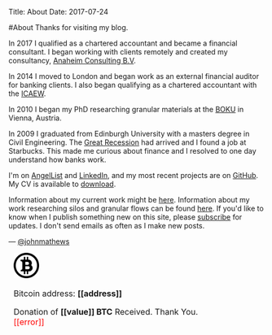 Title: About
Date: 2017-07-24

#About
Thanks for visiting my blog. 

In 2017 I qualified as a chartered accountant and became a financial consultant. I began working with clients remotely and created my consultancy, [Anaheim Consulting B.V](https://anaheimconsulting.eu).

In 2014 I moved to London and began work as an external financial auditor for banking clients. I also began qualifying as a chartered accountant with the [ICAEW](https://careers.icaew.com/en/why-a-career-in-chartered-accountancy/why-become-an-icaew-chartered-accountant).  

In 2010 I began my PhD researching granular materials at the [BOKU](https://www.baunat.boku.ac.at/igt/) in Vienna, Austria. 

In 2009 I graduated from Edinburgh University with a masters degree in Civil Engineering. The  [Great Recession](https://en.wikipedia.org/wiki/Great_Recession) had arrived and I found a job at Starbucks. This made me curious about finance and I resolved to one day understand how banks work. 

I'm on [AngelList](https://angel.co/john-mathews-3) and [LinkedIn](https://www.linkedin.com/in/johnmathews1), and my most recent projects are on [GitHub](http://www.github.com/johnmathews). My CV is available to [download](https://docs.google.com/document/d/1PGDKLEUr-_KT-RN-GIIQMMttSqmhdVIPjRZxmNcJ8X8/edit?usp=sharing).

Information about my current work might be [here](https://anaheimconsulting.eu). Information about my work researching silos and granular flows can be found [here]({filename}../articles/silos.md). If you'd like to know when I publish something new on this site, please [subscribe]({filename}../pages/subscribe.md) for updates. I don't send emails as often as I make new posts. 

— [@johnmathews](http://twitter.com/johnmathews)


<div style="font-size:16px; margin-left:10px" class="blockchain-btn" data-address="1LXTB9WssALLvHAnk2LqH2PfcvPxbqo6yA" data-shared="false">
    <div class="blockchain stage-begin" style="width:50px; margin-left:0px">
        <img src="/images/bitcoin_PNG42.png"/>
    </div>
    <div class="blockchain stage-ready">
         <p align="left">Bitcoin address: <b>[[address]]</b></p>
         <p align="left" style="width:300px" class="qr-code"></p>
    </div>
    <div class="blockchain stage-paid" style="width:400px">
         Donation of <b>[[value]] BTC</b> Received. Thank You.
    </div>
    <div class="blockchain stage-error">
        <font color="red">[[error]]</font>
    </div>
</div>
